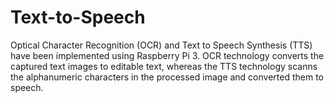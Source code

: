 # Text-to-Speech

Optical Character Recognition (OCR) and Text to Speech Synthesis (TTS) have been implemented using Raspberry Pi 3. OCR technology converts the captured text images to editable text, whereas the TTS technology scanns the alphanumeric characters in the processed image and converted them to speech.
